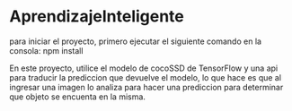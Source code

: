 # AprendizajeInteligente

para iniciar el proyecto, primero ejecutar el siguiente comando en la consola: npm install

En este proyecto, utilice el modelo de cocoSSD de TensorFlow y una api para traducir la prediccion que devuelve el modelo, lo que hace es que al ingresar
una imagen lo analiza para hacer una prediccion para determinar que objeto se encuenta en la misma.
